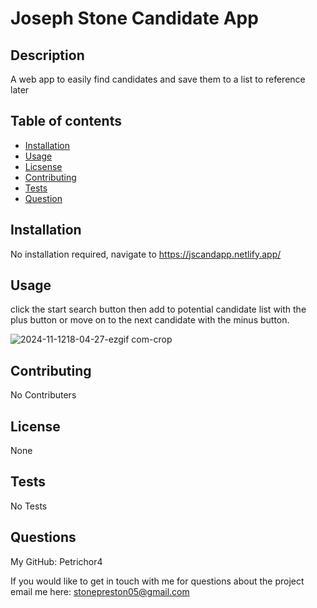 
  # Joseph Stone Candidate App
  
  ## Description

  A web app to easily find candidates and save them to a list to reference later
  ## Table of contents

  * [Installation](#installation)
  * [Usage](#usage)
  * [Licsense](#license)
  * [Contributing](#contributing)
  * [Tests](#tests)
  * [Question](#questions)
  ## Installation

  No installation required, navigate to https://jscandapp.netlify.app/
  ## Usage

  click the start search button then add to potential candidate list with the plus button or move on to the next candidate with the minus button.
  
  ![2024-11-1218-04-27-ezgif com-crop](https://github.com/user-attachments/assets/6561012f-4520-42fa-a74a-5aa91e56eb26)
  
  ## Contributing

  No Contributers
  
  ## License

  None

  

  ## Tests

  No Tests
  ## Questions

  My GitHub:
  Petrichor4

  If you would like to get in touch with me for questions about the project email me here:
  stonepreston05@gmail.com

